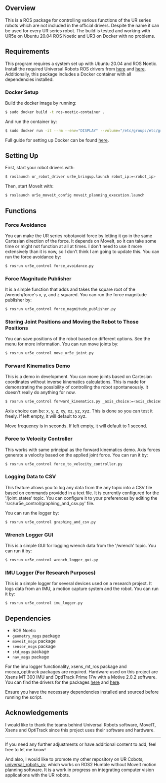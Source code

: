 
## Overview

This is a ROS package for controlling various functions of the UR series robots which are not included in the official drivers. Despite the name it can be used for every UR series robot. The build is tested and working with UR5e on Ubuntu 20.04 ROS Noetic and UR3 on Docker with no problems.

## Requirements

This program requires a system set up with Ubuntu 20.04 and ROS Noetic. Install the required Universal Robots ROS drivers from [here](https://github.com/UniversalRobots/Universal_Robots_ROS_Driver) and [here](https://github.com/ros-industrial/universal_robot).
Additionally, this package includes a Docker container with all dependencies installed. 

### Docker Setup
Build the docker image by running:

```bash
$ sudo docker build -t ros-noetic-container .
```


And run the container by:
```bash
$ sudo docker run -it --rm --env="DISPLAY" --volume="/etc/group:/etc/group:ro" --volume="/etc/passwd:/etc/passwd:ro" --volume="/etc/shadow:/etc/shadow:ro" --volume="/etc/sudoers.d:/etc/sudoers.d:ro" --net host --privileged -v /home:/home -v ~/Volumes:/home/usr/ ros-noetic-container
```

Full guide for setting up Docker can be found [here](https://medium.com/@sepideh.92sh/how-docker-revolutionizes-application-development-a-comprehensive-guide-for-beginners-fc2d3e53eb31).

## Setting Up

First, start your robot drivers with:

```bash
$ roslaunch ur_robot_driver ur5e_bringup.launch robot_ip:=<robot_ip>
```

Then, start MoveIt with:

```bash
$ roslaunch ur5e_moveit_config moveit_planning_execution.launch
```

## Functions

### Force Avoidance

You can make the UR series robotavoid force by letting it go in the same Cartesian direction of the force. It depends on MoveIt, so it can take some time or might not function at all at times. I don't need to use it more extensively than it is now, so I don't think I am going to update this. You can run the force avoidance by:

```bash
$ rosrun ur5e_control force_avoidance.py
```

### Force Magnitude Publisher

It is a simple function that adds and takes the square root of the /wrench/force's x, y, and z squared. You can run the force magnitude publisher by:

```bash
$ rosrun ur5e_control force_magnitude_publisher.py
```

### Storing Joint Positions and Moving the Robot to Those Positions

You can save positions of the robot based on different options. See the menu for more information. You can run move joints by:

```bash
$ rosrun ur5e_control move_ur5e_joint.py
```

### Forward Kinematics Demo

This is a demo in development. You can move joints based on Cartesian coordinates without inverse kinematics calculations. This is made for demonstrating the possibility of controlling the robot spontaneously. It doesn't really do anything for now.

```bash
$ rosrun ur5e_control forward_kinematics.py _axis_choice:=<axis_choice> _move_frequency:=<move_frequency>
```

Axis choice can be: x, y, z, xy, xz, yz, xyz. This is done so you can test it freely. If left empty, it will default to xyz.

Move frequency is in seconds. If left empty, it will default to 1 second.

### Force to Velocity Controller

This works with same principal as the forward kinematics demo. Axis forces generate a velocity based on the applied joint force. You can run it by:

```bash
$ rosrun ur5e_control force_to_velocity_controller.py
```

### Logging Data to CSV

This feature allows you to log any data from the any topic into a CSV file based on commands provided in a text file. It is currently configured for the '/joint_states' topic. You can configure it to your preferences by editing the 'src/ur5e_control/graphing_and_csv.py' file.

You can run the logger by:

```bash
$ rosrun ur5e_control graphing_and_csv.py
```

### Wrench Logger GUI

This is a simple GUI for logging wrench data from the '/wrench' topic. You can run it by:

```bash
$ rosrun ur5e_control wrench_logger_gui.py
```

### IMU Logger (For Research Purposes)

This is a simple logger for several devices used on a research project. It logs data from an IMU, a motion capture system and the robot. You can run it by:

```bash
$ rosrun ur5e_control imu_logger.py
```


## Dependencies
- ROS Noetic
- `geometry_msgs` package
- `moveit_msgs` package
- `sensor_msgs` package
- `std_msgs` package
- `nav_msgs` package

For the imu logger functionality, xsens_mt_ros package and mocap_optitrack packages are required. Hardware used on this project are Xsens MT 300 IMU and OptiTrack Prime 17w with a Motive 2.0.2 software.
You can find the drivers for the packages [here](http://wiki.ros.org/xsens_mti_driver) and [here](http://wiki.ros.org/mocap_optitrack).


Ensure you have the necessary dependencies installed and sourced before running the script.

## Acknowledgements

I would like to thank the teams behind Universal Robots software, MoveIT, Xsens and OptiTrack since this project uses their software and hardware. 

---

If you need any further adjustments or have additional content to add, feel free to let me know!

And also, I would like to promote my other repository on UR Cobots, [universal_robots_cv](https://github.com/kyavuzkurt/universal_robots_cv.git), which works on ROS2 Humble without MoveIt motion planning software. It is a work in progress on integrating computer vision applications with the UR robots. 
